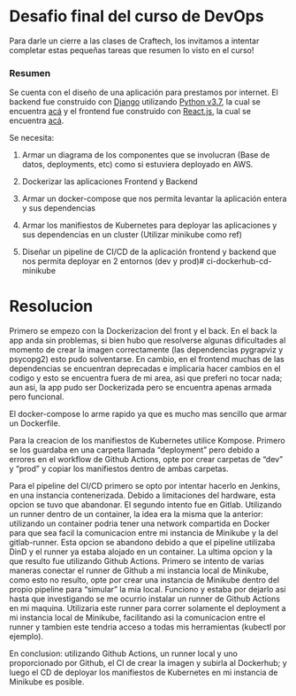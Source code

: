# Desafio final del curso de DevOps

Para darle un cierre a las clases de Craftech, los invitamos a intentar completar estas pequeñas tareas que resumen lo visto en el curso!

### Resumen

Se cuenta con el diseño de una aplicación para prestamos por internet. El backend fue construido con [Django](https://www.djangoproject.com/) utilizando [Python v3.7](https://www.python.org/), la cual se encuentra [acá](backend/) y el frontend fue construido con [React.js](https://es.reactjs.org/), la cual se encuentra [acá](frontend/).

Se necesita:

1. Armar un diagrama de los componentes que se involucran (Base de datos, deployments, etc) como si estuviera deployado en AWS.

1. Dockerizar las aplicaciones Frontend y Backend

1. Armar un docker-compose que nos permita levantar la aplicación entera y sus dependencias

1. Armar los manifiestos de Kubernetes para deployar las aplicaciones y sus dependencias en un cluster (Utilizar minikube como ref)

1. Diseñar un pipeline de CI/CD de la aplicación frontend y backend que nos permita deployar en 2 entornos (dev y prod)# ci-dockerhub-cd-minikube


# Resolucion

Primero se empezo con la Dockerizacion del front y el back. En el back la app anda sin problemas, si bien hubo que resolverse algunas dificultades al momento de crear la imagen correctamente (las dependencias pygrapviz y psycopg2) esto pudo solventarse. En cambio, en el frontend muchas de las dependencias se encuentran deprecadas e implicaria hacer cambios en el codigo y esto se encuentra fuera de mi area, asi que preferi no tocar nada; aun asi, la app pudo ser Dockerizada pero se encuentra apenas armada pero funcional. 

El docker-compose lo arme rapido ya que es mucho mas sencillo que armar un Dockerfile. 

Para la creacion de los manifiestos de Kubernetes utilice Kompose. Primero se los guardaba en una carpeta llamada “deployment” pero debido a errores en el workflow de Github Actions, opte por crear carpetas de “dev” y “prod” y copiar los manifiestos dentro de ambas carpetas.

Para el pipeline del CI/CD primero se opto por intentar hacerlo en Jenkins, en una instancia contenerizada. Debido a limitaciones del hardware, esta opcion se tuvo que abandonar.
El segundo intento fue en Gitlab. Utilizando un runner dentro de un container, la idea era la misma que la anterior: utilizando un container podria tener una network compartida en Docker para que sea facil la comunicacion entre mi instancia de Minikube y la del gitlab-runner. Esta opcion se abandono debido a que el pipeline utilizaba DinD y el runner ya estaba alojado en un container.
La ultima opcion y la que resulto fue utilizando Github Actions. Primero se intento de varias maneras conectar el runner de Github a mi instancia local de Minikube, como esto no resulto, opte por crear una instancia de Minikube dentro del propio pipeline para “simular” la mia local. Funciono y estaba por dejarlo asi hasta que investigando se me ocurrio instalar un runner de Github Actions en mi maquina. Utilizaria este runner para correr solamente el deployment a mi instancia local de Minikube, facilitando asi la comunicacion entre el runner y tambien este tendria acceso a todas mis herramientas (kubectl por ejemplo).

En conclusion: utilizando Github Actions, un runner local y uno proporcionado por Github, el CI de crear la imagen y subirla al Dockerhub; y luego el CD de deployar los manifiestos de Kubernetes en mi instancia de Minikube es posible. 
